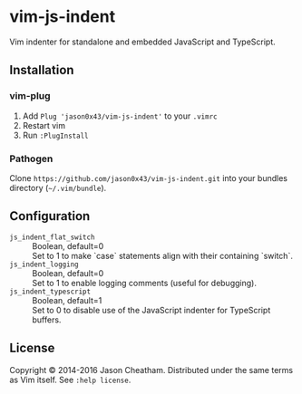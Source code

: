 vim-js-indent
=============

Vim indenter for standalone and embedded JavaScript and TypeScript.

Installation
------------

### vim-plug

1. Add `Plug 'jason0x43/vim-js-indent'` to your `.vimrc`
1. Restart vim
1. Run `:PlugInstall`

### Pathogen

Clone `https://github.com/jason0x43/vim-js-indent.git` into your bundles
directory (`~/.vim/bundle`).

Configuration
-------------

<dl>
<dt><code>js_indent_flat_switch</code></dt>
<dd>Boolean, default=0<br>
Set to 1 to make `case` statements align with their containing `switch`.</dd>
<dt><code>js_indent_logging</code></dt>
<dd>Boolean, default=0<br>
Set to 1 to enable logging comments (useful for debugging).</dd>
<dt><code>js_indent_typescript</code></dt>
<dd>Boolean, default=1<br>
Set to 0 to disable use of the JavaScript indenter for TypeScript buffers.</dd>
</dl>

License
------
Copyright © 2014-2016 Jason Cheatham. Distributed under the same terms as Vim
itself. See `:help license`.
